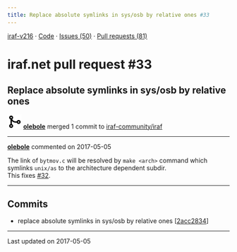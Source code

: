 ```yaml
---
title: Replace absolute symlinks in sys/osb by relative ones #33
---
```


[iraf-v216](/iraf-v216) · [Code](https://github.com/iraf-community/iraf/tree/iraf-v216) · [Issues (50)](/iraf-v216/issues) · [Pull requests (81)](/iraf-v216/issues/pulls)

# iraf.net pull request #33
## Replace absolute symlinks in sys/osb by relative ones
![merge](git-merge.svg) **[olebole](https://github.com/olebole)** merged 1 commit to [iraf-community/iraf](https://github.com/iraf-community/iraf/)

- - - -

**[olebole](https://github.com/olebole)** commented on 2017-05-05

The link of `bytmov.c` will be resolved by `make <arch>` command which symlinks `unix/as` to the architecture dependent subdir.  
This fixes [#32](https://iraf-community.github.io/iraf-v216/issues/32).
- - - -

## Commits

* replace absolute symlinks in sys/osb by relative ones [[2acc2834](https://github.com/iraf-community/iraf/commit/2acc2834c883344449122237a28c7d71be9ac934)]

- - - -

Last updated on 2017-05-05
